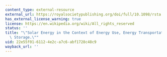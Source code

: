 ```yaml
---
content_type: external-resource
external_url: https://royalsocietypublishing.org/doi/full/10.1098/rsta.2011.0431
has_external_license_warning: true
license: https://en.wikipedia.org/wiki/All_rights_reserved
status: ''
title: "\"Solar Energy in the Context of Energy Use, Energy Transportation and\_Energy\
  \ Storage.\""
uid: 22e55f01-6112-4e2c-a7c6-abf1728c48c9
wayback_url: ''
---
```

